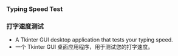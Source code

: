### Typing Speed Test
### 打字速度测试

* A Tkinter GUI desktop application that tests your typing speed.
* 一个 Tkinter GUI 桌面应用程序，用于测试您的打字速度。
